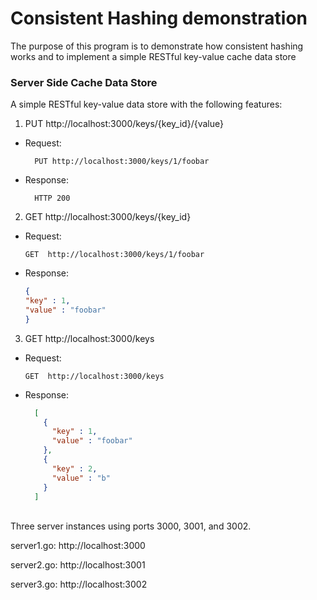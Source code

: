 # Consistent Hashing demonstration
The purpose of this program is to demonstrate how consistent hashing works and to implement a simple RESTful key-value cache data store

### Server Side Cache Data Store
A simple RESTful key-value data store with the following features:

1. PUT http://localhost:3000/keys/{key_id}/{value}

  - Request:
  
    ```http
      PUT http://localhost:3000/keys/1/foobar
    ```
  - Response: 
  
    ```http
      HTTP 200
    ```
2. GET http://localhost:3000/keys/{key_id} 

  - Request:
    
    ```http
    GET  http://localhost:3000/keys/1/foobar
    ```
    
  - Response:
    ```json
    {
    "key" : 1,
    "value" : "foobar"
    }
    ```
3. GET http://localhost:3000/keys

  - Request:

    ```http
    GET  http://localhost:3000/keys
    ```
  - Response:
    ```json
      [
        {
          "key" : 1,
          "value" : "foobar"
        },
        {
          "key" : 2,
          "value" : "b"
        }
      ]
      ```
<br>
Three server instances using ports 3000, 3001, and 3002.

server1.go: http://localhost:3000

server2.go: http://localhost:3001

server3.go: http://localhost:3002
